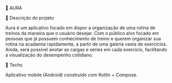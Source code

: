 🪬 AURA

📑 Descrição do projeto

Aura é um aplicativo focado em dispor a organização de uma rotina de treinos da maneira que o usuário desejar. Com o público alvo focado em pessoas que já possuem conhecimento de treino e querem organizar sua rotina na acadamia rapidamente, a partir de uma galeria vasta de exercícios. Ainda, será possível anotar as cargas e séries em cada exercício, facilitando a visualização do desempenho cotidiano. 

📱 Techs

Aplicativo mobile (Android) construído com Kotlin + Compose. 
